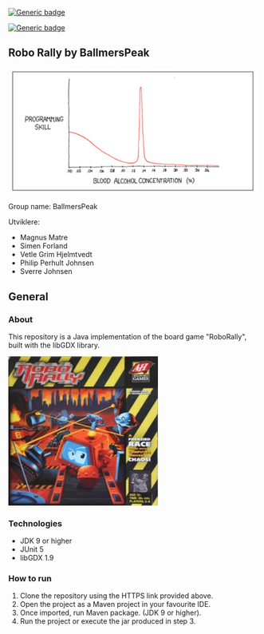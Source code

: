 [![Generic badge](https://img.shields.io/travis/com/inf112-v21/BalmersPeak/development?label=development&style=flat-square
)](https://shields.io/)

[![Generic badge](https://img.shields.io/travis/com/inf112-v21/BalmersPeak/master?label=master&style=flat-square
)](https://shields.io/)

## Robo Rally by BallmersPeak

<img src="assets/logo.jpg"  width="500">

Group name: BallmersPeak 

Utviklere:

-   Magnus Matre
-   Simen Forland
-   Vetle Grim Hjelmtvedt
-   Philip Perhult Johnsen
-   Sverre Johnsen

## General

### About 

This repository is a Java implementation of the board game "RoboRally", built with the libGDX library. 

<img src="assets/roborally.png"  width="300">

### Technologies
- JDK 9 or higher
- JUnit 5
- libGDX 1.9

### How to run

1.  Clone the repository using the HTTPS link provided above.
2.  Open the project as a Maven project in your favourite IDE.
3.  Once imported, run Maven package. (JDK 9 or higher).
4.  Run the project or execute the jar produced in step 3.